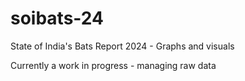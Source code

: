 # soibats-24
State of India's Bats Report 2024 - Graphs and visuals

Currently a work in progress - managing raw data